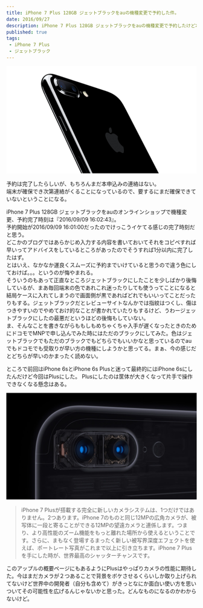 ```yaml
---
title: iPhone 7 Plus 128GB ジェットブラックをauの機種変更で予約した件。
date: 2016/09/27
description: iPhone 7 Plus 128GB ジェットブラックをauの機種変更で予約したけど本申込みの連絡が来ない件。
published: true
tags: 
 - iPhone 7 Plus
 - ジェットブラック
---
```


<img src="/images/iphone-7-plus-jet-black-most-popular.jpg" width="640" alt="">

予約は完了したらしいが、もちろんまだ本申込みの連絡はない。  
端末が確保でき次第連絡がくることになっているので、要するにまだ確保できていないということになる。  

<!-- more -->

iPhone 7 Plus 128GB ジェットブラックをauのオンラインショップで機種変更、予約完了時刻は『2016/09/09 16:02:43』。  
予約開始が2016/09/09 16:01:00だったのでけっこうイケてる感じの完了時刻だと思う。  
どこかのブログではあらかじめ入力する内容を書いておいてそれをコピペすれば早いってアドバイスをしているところがあったのでそうすれば1分以内に完了したはず。  
とはいえ、なかなか運良くスムーズに予約までいけていると思うので違う色にしておけば。。。というのが悔やまれる。  
そういうのもあって正直なところジェットブラックにしたことを少しばかり後悔しているが、まあ毎回端末の色であれこれ迷ったりしても使うってことになると結局ケースに入れてしまうので画面側が黒であればどれでもいいってことだったりもする。ジェットブラックだとレビューサイトなんかでは指紋はつくし、傷はつきやすいのでやめておけ的なことが書かれていたりもするけど、うわージェットブラックにしたの最悪だというほどの後悔もしていない。  
ま、そんなことを書きながらももしもめちゃくちゃ入手が遅くなったときのためにドコモでMNPで申し込んでみた時にはただのブラックにしてみた。色はジェットブラックでもただのブラックでもどちらでもいいかなと思っているのでauでもドコモでも受取りが早い方の機種にしようかと思ってる。まぁ、今の感じだとどちらが早いのかまったく読めない。

ところで前回はiPhone 6sとiPhone 6s Plusと迷って最終的にはiPhone 6sにしたんだけど今回はPlusにした。
Plusにしたのは筐体が大きくなって片手で操作できなくなる懸念はある。

<img src="/images/plus_camera_mechanics_large.jpg" width="640" alt="">

> iPhone 7 Plusが搭載する完全に新しいカメラシステムは、1つだけではありません。2つあります。iPhone 7のものと同じ12MPの広角カメラが、被写体に一段と寄ることができる12MPの望遠カメラと連係します。つまり、より高性能のズーム機能をもっと離れた場所から使えるということです。さらに、まもなく登場するまったく新しい被写界深度エフェクトを使えば、ポートレート写真がこれまで以上に引き立ちます。iPhone 7 Plusを手にした時が、世界最高のシャッターチャンスです。

このアップルの概要ページにもあるようにPlusはやっぱりカメラの性能に期待した。今はまだカメラが２つあることで背景をボケさせるくらいしか取り上げられてないけど世界中の開発者（自分も含めて）がきっとなにか面白い使い方を思いついてその可能性を広げるんじゃないかと思った。どんなものになるのかわからないけど。
